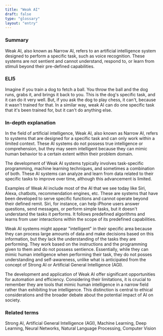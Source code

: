 ```yaml
---
title: "Weak AI"
draft: false
type: "glossary"
layout: "entry"
---
```


### Summary
Weak AI, also known as Narrow AI, refers to an artificial intelligence system designed to perform a specific task, such as voice recognition. These systems are not sentient and cannot understand, respond to, or learn from stimuli beyond their pre-defined capabilities.

### ELI5
Imagine if you train a dog to fetch a ball. You throw the ball and the dog runs, grabs it, and brings it back to you. This is the dog's specific task, and it can do it very well. But, if you ask the dog to play chess, it can't, because it wasn't trained for that. In a similar way, weak AI can do one specific task that it's been trained for, but it can't do anything else.

### In-depth explanation
In the field of artificial intelligence, Weak AI, also known as Narrow AI, refers to systems that are designed for a specific task and can only work within a limited context. These AI systems do not possess true intelligence or comprehension, but they may seem intelligent because they can mimic human behavior to a certain extent within their problem domain.

The development of Weak AI systems typically involves task-specific programming, machine learning techniques, and sometimes a combination of both. These AI systems can analyze and learn from data related to their specific tasks to improve over time, although this advancement is limited.

Examples of Weak AI include most of the AI that we see today like Siri, Alexa, chatbots, recommendation engines, etc. These are systems that have been developed to serve specific functions and cannot operate beyond their defined remit. Siri, for instance, can help iPhone users answer questions, send messages, or perform simple tasks, but it doesn't understand the tasks it performs. It follows predefined algorithms and learns from user interactions within the scope of its predefined capabilities.

Weak AI systems might appear "intelligent" in their specific area because they can process large amounts of data and make decisions based on this information, but they lack the understanding of the tasks they are performing. They work based on the instructions and the programming given to them and do not possess sentience. Essentially, while they can mimic human intelligence when performing their task, they do not posses understanding and self-awareness, unlike what is anticipated from the concept of Strong AI or Artificial General Intelligence (AGI).

The development and application of Weak AI offer significant opportunities for automation and efficiency. Considering their limitations, it is crucial to remember they are tools that mimic human intelligence in a narrow field rather than exhibiting true intelligence. This distinction is central to ethical considerations and the broader debate about the potential impact of AI on society.

### Related terms
Strong AI, Artificial General Intelligence (AGI), Machine Learning, Deep Learning, Neural Networks, Natural Language Processing, Computer Vision
